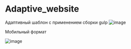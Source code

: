 # Adaptive_website
Адаптивный шаблон с применением сборки gulp
![image](https://user-images.githubusercontent.com/105100908/195629474-29c10166-8194-4a8b-b323-d931294b779a.png)

Мобильный формат 

![image](https://user-images.githubusercontent.com/105100908/195630524-9252190c-7988-49a7-a440-c0408fac13f8.png)

